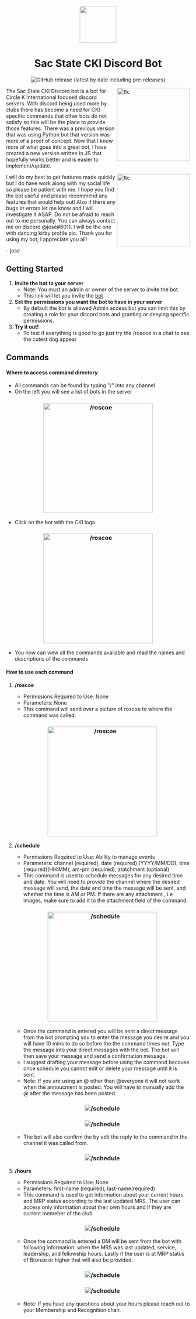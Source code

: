 <h3 align="center">
    <img height="100" src="https://cdn.discordapp.com/attachments/489930183143325706/862236688519528458/logoEmote8.png">
</h3>
<h1 align="center" style="font-weight: bold">
    Sac State CKI Discord Bot
</h1>
<p align="center">
    <img alt="GitHub release (latest by date including pre-releases)" src="https://img.shields.io/github/v/release/JoseUTorres/Sac-State-CKI-Discord-Bot?include_prereleases&style=for-the-badge">
</p>
<img src="https://live.staticflickr.com/65535/51665025161_3eddcb15b5_w.jpg" alt="ftc" align="right" height="200px">

The Sac State CKI Discord bot is a bot for Circle K International focused discord servers. With discord being used more by clubs there has become a need for CKI specific commands that other bots do not satisfy so this will be the place to provide those features. There was a previous version that was using Python but that version was more of a proof of concept. Now that I know more of what goes into a great bot, I have created a new version written in JS that hopefully works better and is easier to implement/update.

<img src="https://live.staticflickr.com/65535/51908054951_2481ec987d_w.jpg" alt="ftc" align="right" height="200px">

I will do my best to get features made quickly but I do have work along with my social life so please be patient with me. I hope you find the bot useful and please recommend any features that would help out! Also if there any bugs or errors let me know and I will investigate it ASAP. Do not be afraid to reach out to me personally. You can always contact me on discord @josé#6011. I will be the one with dancing kirby profile pic. Thank you for using my bot, I appreciate you all!

<p style="margin-left: auto; margin-right: 0px;">
    - jose 
</p>

## Getting Started
1. **Invite the bot to your server**
    - Note: You must an admin or owner of the server to invite the bot
    - This link will let you invite the [bot](https://discord.com/api/oauth2/authorize?client_id=840623082988503040&permissions=8&scope=bot)
2. **Set the permissions you want the bot to have in your server**
    - By default the bot is allowed Admin access but you can limit this by creating a role for your discord bots and granting or denying specific permissions.
3. **Try it out!**
    - To test if everything is good to go just try the /roscoe in a chat to see the cutest dog appear

## Commands

#### Where to access command directory
- All commands can be found by typing "/" into any channel
- On the left you will see a list of bots in the server

<h3 align="center">
    <img src="https://cdn.discordapp.com/attachments/1010399797338980363/1049557823727620206/image.png" alt="/roscoe" height="300px">
</h3>

- Click on the bot with the CKI logo
<h3 align="center">
    <img src="https://cdn.discordapp.com/attachments/1010399797338980363/1049558293829406810/image.png" alt="/roscoe" height="300px">
</h3>

- You now can view all the commands available and read the names and descriptions of the commands

#### How to use each command

1. **/roscoe**
    - Permissions Required to Use: None
    - Parameters: None
    - This command will send over a picture of roscoe to where the command was called.

    <h3 align="center">
        <img src="https://cdn.discordapp.com/attachments/1010399797338980363/1043106982233641020/image.png" alt="/roscoe" height="300px">
    </h3>

2. **/schedule**
    - Permissions Required to Use: Ability to manage events
    - Parameters: channel (required), date (required) (YYYY/MM/DD), time (required)(HH:MM), am-pm (required), atatchment (optional)
    - This command is used to schedule messages for any desired time and date. You will need to provide the channel where the desired message will send, the date and time the message will be sent, and whether the time is AM or PM. If there are any attachment , i.e images, make sure to add it to the attachment field of the command.

    <h3 align="center">
        <img src="https://cdn.discordapp.com/attachments/1010399797338980363/1043108214528557086/image.png" alt="/schedule" height="300px">
    </h3>

    - Once the command is entered you will be sent a direct message from the bot prompting you to enter the message you desire and you will have 10 mins to do so before the the command times out. Type the message into your direct messages with the bot. The bot will then save your message and send a confirmation message.
    - I suggest drafting your message before using the command because once schedule you cannot edit or delete your message until it is sent.
    - Note: If you are using an @ other than @everyone it will not work when the annoucment is posted. You will have to manually add the @ after the message has been posted.

    <h3 align="center">
        <img src="https://cdn.discordapp.com/attachments/1010399797338980363/1048023300732887050/image.png" alt="/schedule">
    </h3>

    <h3 align="center">
        <img src="https://cdn.discordapp.com/attachments/1010399797338980363/1048023789910372392/image.png" alt="/schedule">
    </h3>

    - The bot will also confirm the by edit the reply to the command in the channel it was called from.

    <h3 align="center">
        <img src="https://cdn.discordapp.com/attachments/1010399797338980363/1043109792203415602/image.png" alt="/schedule">
    </h3>

3. **/hours**
    - Permissions Required to Use: None
    - Parameters: first-name (required), last-name(required)
    - This command is used to get information about your current hours and MRP status according to the last updated MRS. The user can access only information about their own hours and if they are current memeber of the club

    <h3 align="center">
        <img src="https://cdn.discordapp.com/attachments/1010399797338980363/1049555353685209110/image.png" alt="/schedule">
    </h3>

    - Once the command is entered a DM will be sent from the bot with following information: when the MRS was last updated, service, leadership, and fellowship hours. Lastly if the user is at MRP status of Bronze or higher that will also be provided.

    <h3 align="center">
        <img src="https://cdn.discordapp.com/attachments/1010399797338980363/1049556341414449152/image.png" alt="/schedule">
    </h3>

    <h3 align="center">
        <img src="https://cdn.discordapp.com/attachments/1010399797338980363/1049556455545651230/image.png" alt="/schedule">
    </h3>
    
    - Note: If you have any questions about your hours please reach out to your Membership and Recognition chair.